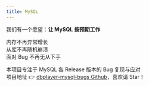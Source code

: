 ```yaml
---
title: MySQL
---
```


我们有一个愿望：**让 MySQL 按预期工作**

内存不再异常增长  
从库不再随机崩溃  
面对 Bug 不再无从下手

本项目专注于 MySQL 各 Release 版本的 Bug 复现与应对  
项目地址 👉 [dbplayer-mysql-bugs Github](https://github.com/shapled/dbplayer-mysql-bugs)，喜欢请 Star！
